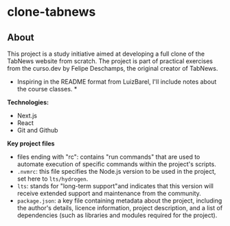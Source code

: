 # clone-tabnews


## About
This project is a study initiative aimed at developing a full clone of the TabNews website from scratch. The project is part of practical exercises from the curso.dev by Felipe Deschamps, the original creator of TabNews.

* Inspiring in the README format from LuizBarel, I'll include notes about the course classes. *

**Technologies:**
- Next.js
- React
- Git and Github

**Key project files**
- files ending with "rc": contains "run commands" that are used to automate execution of specific commands within the project's scripts.
- `.nvmrc`: this file specifies the Node.js version to be used in the project, set here to `lts/hydrogen`.
- `lts`: stands for "long-term support"and indicates that this version will receive extended support and maintenance from the community.
- `package.json`: a key file containing metadata about the project, including the author's details, licence information, project description, and a list of dependencies (such as libraries and modules required for the project).



